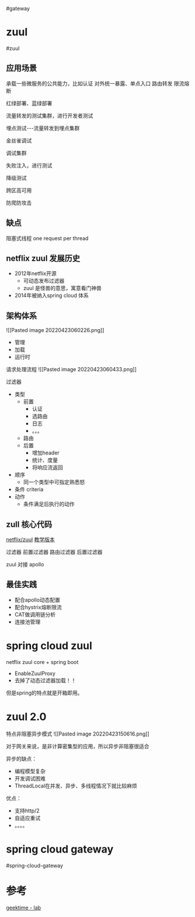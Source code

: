
#gateway

# zuul
#zuul
## 应用场景
承载一些微服务的公共能力，比如认证
对外统一暴露、单点入口
路由转发
限流熔断

红绿部署、蓝绿部署

流量转发的测试集群，进行开发者测试

埋点测试---流量转发到埋点集群

金丝雀调试

调试集群

失败注入，进行测试

降级测试

跨区高可用

防爬防攻击

## 缺点
阻塞式线程
one request per thread

## netflix zuul  发展历史
- 2012年netflix开源
	- 可动态发布过滤器
	- zuul 是怪兽的意思，寓意看门神兽
- 2014年被纳入spring cloud 体系



## 架构体系
![[Pasted image 20220423060226.png]]

- 管理
- 加载
- 运行时

请求处理流程
![[Pasted image 20220423060433.png]]


过滤器
- 类型
	- 前置
		- 认证
		- 选路由
		- 日志
		- 。。。
	- 路由
	- 后置
		- 增加header
		- 统计、度量
		- 将响应流返回
- 顺序
	- 同一个类型中可指定熟悉怒
- 条件 criteria
- 动作 
	- 条件满足后执行的动作

## zull 核心代码
[netflix/zuul](https://github.com/Netflix/zuul)
[教学版本](https://github.com/spring2go/s2g-zuul)




过滤器
前置过滤器
路由过滤器
后置过滤器

zuul 对接 apollo


## 最佳实践

- 配合apollo动态配置
- 配合hystrix熔断限流
- CAT做调用链分析
- 连接池管理
#  spring cloud zuul
netflix zuul core  + spring boot

- EnableZuulProxy
- 去掉了动态过滤器加载！！

但是spring的特点就是开箱即用。

# zuul 2.0
特点非阻塞异步模式
![[Pasted image 20220423150616.png]]


对于网关来说，是非计算密集型的应用，所以异步非阻塞很适合

异步的缺点：
- 编程模型复杂
- 开发调试困难
- ThreadLocal在并发、异步、多线程情况下就比较麻烦

优点：
- 支持http/2
- 自适应重试
- 。。。。



# spring cloud gateway
#spring-cloud-gateway


# 参考

[geektime - lab](https://github.com/spring2go/zuul_lab)
